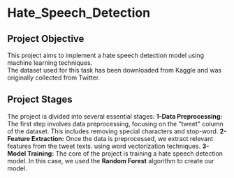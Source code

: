 # Hate_Speech_Detection
## Project Objective
This project aims to implement a hate speech detection model using machine learning techniques.  
The dataset used for this task has been downloaded from Kaggle and was originally collected from Twitter.
## Project Stages
The project is divided into several essential stages:
**1-Data Preprocessing:** The first step involves data preprocessing, focusing on the "tweet" column of the dataset. This includes removing special characters and stop-word.
**2-Feature Extraction:** Once the data is preprocessed, we extract relevant features from the tweet texts. using word vectorization techniques.
**3-Model Training:** The core of the project is training a hate speech detection model. In this case, we used the **Random Forest** algorithm to create our model.

